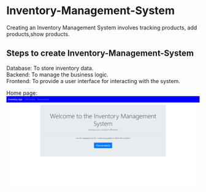 # Inventory-Management-System

Creating an Inventory Management System involves tracking products, add products,show products.

## Steps to create Inventory-Management-System
Database: To store inventory data.<br>
Backend: To manage the business logic.<br>
Frontend: To provide a user interface for interacting with the system.

Home page:
![images](https://github.com/Darshancs777/Inventory-Management-System/blob/main/upload%20images/home.png)
